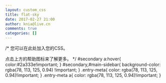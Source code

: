 ```yaml
---
layout: custom_css
title: flat-sky
date: 2017-02-27 21:00
author: knia@live.cn
comments: true
categories: []
---
```

/*
您可以在此处加入您的CSS。

点击上方的帮助图标来了解更多。
*/
#secondary a:hover{
	color:#2a333e!important;
}
#secondary,#main-sidebar{
background-color: rgba(78, 113, 125, 0.94) !important;
}
.entry-meta{
    color: rgba(78, 113, 125, 0.94)!important;
}
.entry-meta a{
    color: rgba(78, 113, 125, 0.94)!important;
}
